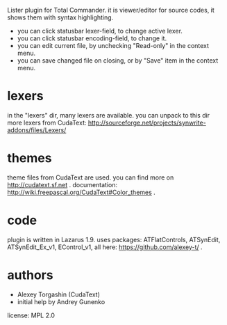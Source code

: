 Lister plugin for Total Commander.
it is viewer/editor for source codes, it shows them with syntax highlighting.

- you can click statusbar lexer-field, to change active lexer.
- you can click statusbar encoding-field, to change it.
- you can edit current file, by unchecking "Read-only" in the context menu.
- you can save changed file on closing, or by "Save" item in the context menu.

lexers
======

in the "lexers" dir, many lexers are available.
you can unpack to this dir more lexers from CudaText:
http://sourceforge.net/projects/synwrite-addons/files/Lexers/

themes
======

theme files from CudaText are used.
you can find more on http://cudatext.sf.net .
documentation: http://wiki.freepascal.org/CudaText#Color_themes .

code
====

plugin is written in Lazarus 1.9.
uses packages: ATFlatControls, ATSynEdit, ATSynEdit_Ex_v1, EControl_v1, all here: https://github.com/alexey-t/ .

authors
=======
  
- Alexey Torgashin (CudaText)
- initial help by Andrey Gunenko

license: MPL 2.0
